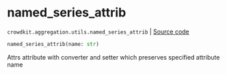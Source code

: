 # named_series_attrib
`crowdkit.aggregation.utils.named_series_attrib` | [Source code](https://github.com/Toloka/crowd-kit/blob/v1.0.0/crowdkit/aggregation/utils.py#L111)

```python
named_series_attrib(name: str)
```

Attrs attribute with converter and setter which preserves specified attribute name


